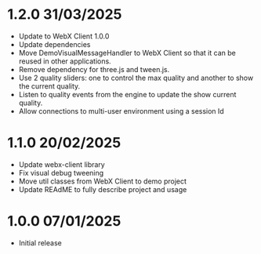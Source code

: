 1.2.0 31/03/2025
================
 * Update to WebX Client 1.0.0
 * Update dependencies
 * Move DemoVisualMessageHandler to WebX Client so that it can be reused in other applications.
 * Remove dependency for three.js and tween.js.
 * Use 2 quality sliders: one to control the max quality and another to show the current quality.
 * Listen to quality events from the engine to update the show current quality.
 * Allow connections to multi-user environment using a session Id

1.1.0 20/02/2025
================
 * Update webx-client library
 * Fix visual debug tweening
 * Move util classes from WebX Client to demo project
 * Update REAdME to fully describe project and usage

1.0.0 07/01/2025
================
 * Initial release
